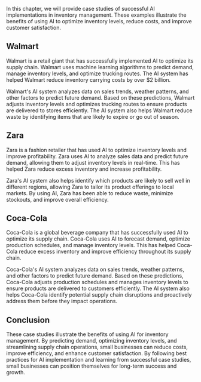

In this chapter, we will provide case studies of successful AI implementations in inventory management. These examples illustrate the benefits of using AI to optimize inventory levels, reduce costs, and improve customer satisfaction.

Walmart
-------

Walmart is a retail giant that has successfully implemented AI to optimize its supply chain. Walmart uses machine learning algorithms to predict demand, manage inventory levels, and optimize trucking routes. The AI system has helped Walmart reduce inventory carrying costs by over $2 billion.

Walmart's AI system analyzes data on sales trends, weather patterns, and other factors to predict future demand. Based on these predictions, Walmart adjusts inventory levels and optimizes trucking routes to ensure products are delivered to stores efficiently. The AI system also helps Walmart reduce waste by identifying items that are likely to expire or go out of season.

Zara
----

Zara is a fashion retailer that has used AI to optimize inventory levels and improve profitability. Zara uses AI to analyze sales data and predict future demand, allowing them to adjust inventory levels in real-time. This has helped Zara reduce excess inventory and increase profitability.

Zara's AI system also helps identify which products are likely to sell well in different regions, allowing Zara to tailor its product offerings to local markets. By using AI, Zara has been able to reduce waste, minimize stockouts, and improve overall efficiency.

Coca-Cola
---------

Coca-Cola is a global beverage company that has successfully used AI to optimize its supply chain. Coca-Cola uses AI to forecast demand, optimize production schedules, and manage inventory levels. This has helped Coca-Cola reduce excess inventory and improve efficiency throughout its supply chain.

Coca-Cola's AI system analyzes data on sales trends, weather patterns, and other factors to predict future demand. Based on these predictions, Coca-Cola adjusts production schedules and manages inventory levels to ensure products are delivered to customers efficiently. The AI system also helps Coca-Cola identify potential supply chain disruptions and proactively address them before they impact operations.

Conclusion
----------

These case studies illustrate the benefits of using AI for inventory management. By predicting demand, optimizing inventory levels, and streamlining supply chain operations, small businesses can reduce costs, improve efficiency, and enhance customer satisfaction. By following best practices for AI implementation and learning from successful case studies, small businesses can position themselves for long-term success and growth.
